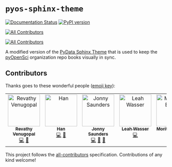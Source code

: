 # ``pyos-sphinx-theme``

[![Documentation Status](https://readthedocs.org/projects/pyos-sphinx-theme/badge/?version=latest)](https://pyos-sphinx-theme.readthedocs.io/en/latest/?badge=latest)
[![PyPI version](https://badge.fury.io/py/pyos-sphinx-theme.svg)](https://badge.fury.io/py/pyos-sphinx-theme)
<!-- ALL-CONTRIBUTORS-BADGE:START - Do not remove or modify this section -->
[![All Contributors](https://img.shields.io/badge/all_contributors-6-orange.svg?style=flat-square)](#contributors-)
<!-- ALL-CONTRIBUTORS-BADGE:END -->

[![All Contributors](https://img.shields.io/github/all-contributors/pyOpenSci/pyos-sphinx-theme?color=ee8449)](#contributors-)

A modified version of the [PyData Sphinx Theme](github.com/pydata/sphinx-theme) that is used to keep the [pyOpenSci](https://pyopensci.org) organization repo books visually in sync.

## Contributors

Thanks goes to these wonderful people ([emoji key](https://allcontributors.org/docs/en/emoji-key)):

<!-- ALL-CONTRIBUTORS-LIST:START - Do not remove or modify this section -->
<!-- prettier-ignore-start -->
<!-- markdownlint-disable -->
<table>
  <tbody>
    <tr>
      <td align="center" valign="top" width="14.28%"><a href="https://github.com/Revathyvenugopal162"><img src="https://avatars.githubusercontent.com/u/104772255?v=4?s=100" width="100px;" alt="Revathy Venugopal"/><br /><sub><b>Revathy Venugopal</b></sub></a><br /><a href="https://github.com/pyOpenSci/pyos-sphinx-theme/commits?author=Revathyvenugopal162" title="Code">💻</a> <a href="https://github.com/pyOpenSci/pyos-sphinx-theme/pulls?q=is%3Apr+reviewed-by%3ARevathyvenugopal162" title="Reviewed Pull Requests">👀</a></td>
      <td align="center" valign="top" width="14.28%"><a href="https://github.com/ayhanxian"><img src="https://avatars.githubusercontent.com/u/20816603?v=4?s=100" width="100px;" alt="Han"/><br /><sub><b>Han</b></sub></a><br /><a href="https://github.com/pyOpenSci/pyos-sphinx-theme/commits?author=ayhanxian" title="Code">💻</a> <a href="https://github.com/pyOpenSci/pyos-sphinx-theme/pulls?q=is%3Apr+reviewed-by%3Aayhanxian" title="Reviewed Pull Requests">👀</a></td>
      <td align="center" valign="top" width="14.28%"><a href="https://jon-e.net"><img src="https://avatars.githubusercontent.com/u/12961499?v=4?s=100" width="100px;" alt="Jonny Saunders"/><br /><sub><b>Jonny Saunders</b></sub></a><br /><a href="https://github.com/pyOpenSci/pyos-sphinx-theme/commits?author=sneakers-the-rat" title="Code">💻</a> <a href="https://github.com/pyOpenSci/pyos-sphinx-theme/pulls?q=is%3Apr+reviewed-by%3Asneakers-the-rat" title="Reviewed Pull Requests">👀</a> <a href="#ideas-sneakers-the-rat" title="Ideas, Planning, & Feedback">🤔</a></td>
      <td align="center" valign="top" width="14.28%"><a href="http://www.leahwasser.com"><img src="https://avatars.githubusercontent.com/u/7649194?v=4?s=100" width="100px;" alt="Leah Wasser"/><br /><sub><b>Leah Wasser</b></sub></a><br /><a href="https://github.com/pyOpenSci/pyos-sphinx-theme/commits?author=lwasser" title="Code">💻</a></td>
      <td align="center" valign="top" width="14.28%"><a href="https://github.com/Midnighter"><img src="https://avatars.githubusercontent.com/u/135653?v=4?s=100" width="100px;" alt="Moritz E. Beber"/><br /><sub><b>Moritz E. Beber</b></sub></a><br /><a href="https://github.com/pyOpenSci/pyos-sphinx-theme/commits?author=Midnighter" title="Code">💻</a> <a href="https://github.com/pyOpenSci/pyos-sphinx-theme/pulls?q=is%3Apr+reviewed-by%3AMidnighter" title="Reviewed Pull Requests">👀</a></td>
      <td align="center" valign="top" width="14.28%"><a href="https://www.linkedin.com/in/steven-silvester-90318721/"><img src="https://avatars.githubusercontent.com/u/2096628?v=4?s=100" width="100px;" alt="Steven Silvester"/><br /><sub><b>Steven Silvester</b></sub></a><br /><a href="https://github.com/pyOpenSci/pyos-sphinx-theme/commits?author=blink1073" title="Code">💻</a></td>
    </tr>
  </tbody>
</table>

<!-- markdownlint-restore -->
<!-- prettier-ignore-end -->

<!-- ALL-CONTRIBUTORS-LIST:END -->

This project follows the [all-contributors](https://github.com/all-contributors/all-contributors) specification. Contributions of any kind welcome!
